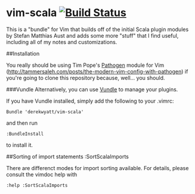 vim-scala [![Build Status](https://secure.travis-ci.org/lenniboy/vim-scala.png)](http://travis-ci.org/lenniboy/vim-scala)
==========

This is a "bundle" for Vim that builds off of the initial Scala plugin modules
by Stefan Matthias Aust and adds some more "stuff" that I find useful, including
all of my notes and customizations.

##Installation

You really should be using Tim Pope's [Pathogen](https://github.com/tpope/vim-pathogen) module for Vim (http://tammersaleh.com/posts/the-modern-vim-config-with-pathogen) if you're going to clone this repository because, well... you should.

###Vundle
Alternatively, you can use [Vundle](https://github.com/gmarik/vundle) to
manage your plugins.

If you have Vundle installed, simply add the following to your .vimrc:

```vim
Bundle 'derekwyatt/vim-scala'
```

and then run

```vim
:BundleInstall
```

to install it.

##Sorting of import statements
    :SortScalaImports

There are differenct modes for import sorting available. For details, please
consult the vimdoc help with

    :help :SortScalaImports
